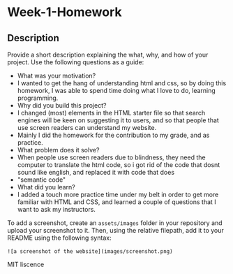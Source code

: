 # Week-1-Homework

## Description

Provide a short description explaining the what, why, and how of your project. Use the following questions as a guide:

- What was your motivation?
- I wanted to get the hang of understanding html and css, so by doing this homework, I was able to spend time doing what I love to do, learning programming.
- Why did you build this project?
- I changed (most) elements in the HTML starter file so that search engines will be keen on suggesting it to users, and so that people that use screen readers can understand my website.
- Mainly I did the homework for the contribution to my grade, and as practice.
- What problem does it solve?
- When people use screen readers due to blindness, they need the computer to translate the html code, so i got rid of the code that dosnt sound like english, and replaced it with code that does
- "semantic code"
- What did you learn?
- I added a touch more practice time under my belt in order to get more familiar with HTML and CSS, and learned a couple of questions that I want to ask my instructors.


To add a screenshot, create an `assets/images` folder in your repository and upload your screenshot to it. Then, using the relative filepath, add it to your README using the following syntax:

    
    ![a screenshot of the website](images/screenshot.png)
    


MIT liscence
